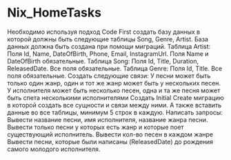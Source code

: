 # Nix_HomeTasks
Необходимо используя подход Code First создать базу данных в которой должны быть следующие таблицы Song, Genre, Artist. База данных должна быть создана при помощи миграций.
Таблица Artist: Поля Id, Name, DateOfBirth, Phone, Email, InstagramUrl. Поля Name и DateOfBirth обязательные.
Таблица Song: Поля Id, Title, Duration, ReleasedDate. Все поля обязательные.
Таблица Genre: Поля Id, Title. Все поля обязательные.
Создать следующие связи: 
У песни может быть только один жанр, один и тот же жанр может быть у нескольких песен.
У исполнителя может быть несколько песен, одна и та же песня может быть спета несколькими исполнителями
Создать Initial Create миграцию в которой создать все сущности и связи между ними. А также вставить данные во все таблицы, минимум 5 строк в каждую.
Написать запросы: 
Вывести название песни, имя исполнителя, название жанра песни. Вывести только песни у которых есть жанр и которые поет существующий исполнитель.
Вывести кол-во песен в каждом жанре
Вывести песни, которые были написаны (ReleasedDate) до рождения самого молодого исполнителя.
